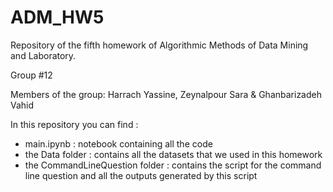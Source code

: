 # ADM_HW5
Repository of the fifth homework of Algorithmic Methods of Data Mining and Laboratory.

Group #12

Members of the group: Harrach Yassine, Zeynalpour Sara & Ghanbarizadeh Vahid

In this repository you can find :
- main.ipynb : notebook containing all the code
- the Data folder : contains all the datasets that we used in this homework
- the CommandLineQuestion folder : contains the script for the command line question and all the outputs generated by this script
